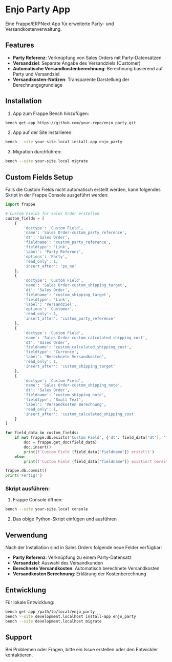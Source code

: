 # Enjo Party App

Eine Frappe/ERPNext App für erweiterte Party- und Versandkostenverwaltung.

## Features

- **Party Referenz**: Verknüpfung von Sales Orders mit Party-Datensätzen
- **Versandziel**: Separate Angabe des Versandziels (Customer)
- **Automatische Versandkostenberechnung**: Berechnung basierend auf Party und Versandziel
- **Versandkosten-Notizen**: Transparente Darstellung der Berechnungsgrundlage

## Installation

1. App zum Frappe Bench hinzufügen:
```bash
bench get-app https://github.com/your-repo/enjo_party.git
```

2. App auf der Site installieren:
```bash
bench --site your-site.local install-app enjo_party
```

3. Migration durchführen:
```bash
bench --site your-site.local migrate
```

## Custom Fields Setup

Falls die Custom Fields nicht automatisch erstellt werden, kann folgendes Skript in der Frappe Console ausgeführt werden:

```python
import frappe

# Custom Fields für Sales Order erstellen
custom_fields = [
    {
        'doctype': 'Custom Field',
        'name': 'Sales Order-custom_party_reference',
        'dt': 'Sales Order',
        'fieldname': 'custom_party_reference',
        'fieldtype': 'Link',
        'label': 'Party Referenz',
        'options': 'Party',
        'read_only': 1,
        'insert_after': 'po_no'
    },
    {
        'doctype': 'Custom Field',
        'name': 'Sales Order-custom_shipping_target',
        'dt': 'Sales Order',
        'fieldname': 'custom_shipping_target',
        'fieldtype': 'Link',
        'label': 'Versandziel',
        'options': 'Customer',
        'read_only': 1,
        'insert_after': 'custom_party_reference'
    },
    {
        'doctype': 'Custom Field',
        'name': 'Sales Order-custom_calculated_shipping_cost',
        'dt': 'Sales Order',
        'fieldname': 'custom_calculated_shipping_cost',
        'fieldtype': 'Currency',
        'label': 'Berechnete Versandkosten',
        'read_only': 1,
        'insert_after': 'custom_shipping_target'
    },
    {
        'doctype': 'Custom Field',
        'name': 'Sales Order-custom_shipping_note',
        'dt': 'Sales Order',
        'fieldname': 'custom_shipping_note',
        'fieldtype': 'Small Text',
        'label': 'Versandkosten Berechnung',
        'read_only': 1,
        'insert_after': 'custom_calculated_shipping_cost'
    }
]

for field_data in custom_fields:
    if not frappe.db.exists('Custom Field', {'dt': field_data['dt'], 'fieldname': field_data['fieldname']}):
        doc = frappe.get_doc(field_data)
        doc.insert()
        print(f'Custom Field {field_data["fieldname"]} erstellt')
    else:
        print(f'Custom Field {field_data["fieldname"]} existiert bereits')

frappe.db.commit()
print('Fertig!')
```

### Skript ausführen:

1. Frappe Console öffnen:
```bash
bench --site your-site.local console
```

2. Das obige Python-Skript einfügen und ausführen

## Verwendung

Nach der Installation sind in Sales Orders folgende neue Felder verfügbar:

- **Party Referenz**: Verknüpfung zu einem Party-Datensatz
- **Versandziel**: Auswahl des Versandkunden
- **Berechnete Versandkosten**: Automatisch berechnete Versandkosten
- **Versandkosten Berechnung**: Erklärung der Kostenberechnung

## Entwicklung

Für lokale Entwicklung:

```bash
bench get-app /path/to/local/enjo_party
bench --site development.localhost install-app enjo_party
bench --site development.localhost migrate
```

## Support

Bei Problemen oder Fragen, bitte ein Issue erstellen oder den Entwickler kontaktieren.

